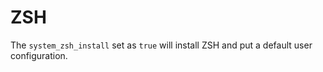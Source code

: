 ZSH
===

The `system_zsh_install` set as `true` will install ZSH and put a default user
configuration.
